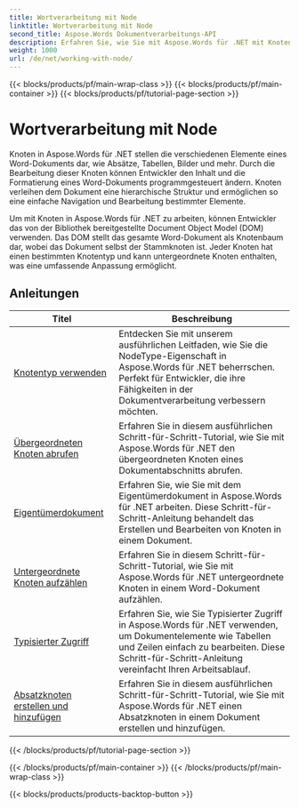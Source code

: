 ```yaml
---
title: Wortverarbeitung mit Node
linktitle: Wortverarbeitung mit Node
second_title: Aspose.Words Dokumentverarbeitungs-API
description: Erfahren Sie, wie Sie mit Aspose.Words für .NET mit Knoten in Word-Dokumenten arbeiten. Detaillierte Tutorials mit Codebeispielen.
weight: 1000
url: /de/net/working-with-node/
---
```


{{< blocks/products/pf/main-wrap-class >}}
{{< blocks/products/pf/main-container >}}
{{< blocks/products/pf/tutorial-page-section >}}

# Wortverarbeitung mit Node

Knoten in Aspose.Words für .NET stellen die verschiedenen Elemente eines Word-Dokuments dar, wie Absätze, Tabellen, Bilder und mehr. Durch die Bearbeitung dieser Knoten können Entwickler den Inhalt und die Formatierung eines Word-Dokuments programmgesteuert ändern. Knoten verleihen dem Dokument eine hierarchische Struktur und ermöglichen so eine einfache Navigation und Bearbeitung bestimmter Elemente.

Um mit Knoten in Aspose.Words für .NET zu arbeiten, können Entwickler das von der Bibliothek bereitgestellte Document Object Model (DOM) verwenden. Das DOM stellt das gesamte Word-Dokument als Knotenbaum dar, wobei das Dokument selbst der Stammknoten ist. Jeder Knoten hat einen bestimmten Knotentyp und kann untergeordnete Knoten enthalten, was eine umfassende Anpassung ermöglicht.

 ## Anleitungen
| Titel | Beschreibung |
| --- | --- |
| [Knotentyp verwenden](./use-node-type/) | Entdecken Sie mit unserem ausführlichen Leitfaden, wie Sie die NodeType-Eigenschaft in Aspose.Words für .NET beherrschen. Perfekt für Entwickler, die ihre Fähigkeiten in der Dokumentverarbeitung verbessern möchten. |
| [Übergeordneten Knoten abrufen](./get-parent-node/) | Erfahren Sie in diesem ausführlichen Schritt-für-Schritt-Tutorial, wie Sie mit Aspose.Words für .NET den übergeordneten Knoten eines Dokumentabschnitts abrufen. |
| [Eigentümerdokument](./owner-document/) | Erfahren Sie, wie Sie mit dem Eigentümerdokument in Aspose.Words für .NET arbeiten. Diese Schritt-für-Schritt-Anleitung behandelt das Erstellen und Bearbeiten von Knoten in einem Dokument. |
| [Untergeordnete Knoten aufzählen](./enumerate-child-nodes/) | Erfahren Sie in diesem Schritt-für-Schritt-Tutorial, wie Sie mit Aspose.Words für .NET untergeordnete Knoten in einem Word-Dokument aufzählen. |
| [Typisierter Zugriff](./typed-access/) | Erfahren Sie, wie Sie Typisierter Zugriff in Aspose.Words für .NET verwenden, um Dokumentelemente wie Tabellen und Zeilen einfach zu bearbeiten. Diese Schritt-für-Schritt-Anleitung vereinfacht Ihren Arbeitsablauf. |
| [Absatzknoten erstellen und hinzufügen](./create-and-add-paragraph-node/) | Erfahren Sie in diesem ausführlichen Schritt-für-Schritt-Tutorial, wie Sie mit Aspose.Words für .NET einen Absatzknoten in einem Dokument erstellen und hinzufügen. |
{{< /blocks/products/pf/tutorial-page-section >}}

{{< /blocks/products/pf/main-container >}}
{{< /blocks/products/pf/main-wrap-class >}}

{{< blocks/products/products-backtop-button >}}
